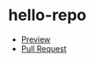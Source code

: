 # hello-repo

- [Preview](https://dima-bond.github.io/hello-repo/)
- [Pull Request](https://github.com/dima-bond/hello-repo/pull/1/files)